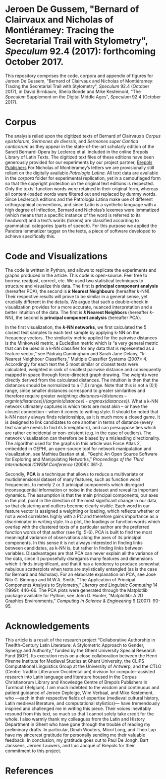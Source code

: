 # Jeroen De Gussem, "Bernard of Clairvaux and Nicholas of Montiéramey: Tracing the Secretarial Trail with Stylometry", *Speculum* 92.4 (2017): forthcoming October 2017.

This repository comprises the code, corpora and appendix of figures for Jeroen De Gussem, "Bernard of Clairvaux and Nicholas of Montiéramey: Tracing the Secretarial Trail with Stylometry", *Speculum* 92.4 (October 2017), in David Birnbaum, Sheila Bonde and Mike Kestemont, "The *Speculum* Supplement on the Digital Middle Ages", *Speculum* 92.4 (October 2017). 

# Corpus

The analysis relied upon the digitized texts of Bernard of Clairvaux’s *Corpus epistolarum*, *Sermones de diversis*, and *Sermones super Cantica canticorum* as they appear in the state-of-the-art scholarly edition of the Sancti Bernardi Opera by Leclercq et al. included in the online Brepols Library of Latin Texts. The digitized text files of these editions have been generously provided for our experiments by our project partner, [Brepols Publishers](www.brepolis.net)
For Nicholas of Montiéramey’s letters we are provisionally still reliant on the digitally available *Patrologia Latina*. 
All text data are available in the *corpora* folder for experimental replication, yet in a camouflaged form so that the copyright protection on the original text editions is respected. Only the texts’ function words were retained in their original form, whereas all content-loaded words were filtered out and replaced by dummy words. 
Since Leclercq’s editions and the Patrologia Latina make use of different orthographical conventions, and since Latin is a synthetic language with a high degree of inflection, Bernard and Nicholas’s lexemes were lemmatized (which means that a specific instance of the word is referred to its headword) and a text’s words (tokens) are classified according to grammatical categories (parts of speech). For this purpose we applied the Pandora lemmatizer tagger on the texts, a piece of software developed to achieve specifically this. 

# Code and Visualizations

The code is written in Python, and allows to replicate the experiments and graphs produced in the article. This code is open-source. Feel free to borrow, readjust, correct, etc. We used two statistical techniques to structure and visualize this data. The first is **principal component analysis** (hereafter PCA), the second is ***k* Nearest Neighbours** (hereafter *k*-NN). Their respective results will prove to be similar in a general sense, yet crucially different in the details. We argue that such a double-check in visualization provides for a more accurate, nuanced interpretation and a better intuition of the data. The first is ***k* Nearest Neighbors** (hereafter *k*-NN), the second is **principal component analysis** (hereafter PCA). 

In the first visualization, the ***k*-NN networks**, we first calculated the 5 closest text samples to each text sample by applying k-NN on the frequency vectors. The similarity metric applied for the pairwise distances is the Minkowski metric, a Eucledian metric which is “a very general metric that can be used in a k-NN classifier for any data that is represented as a feature vector,” see Pádraig Cunningham and Sarah Jane Delany, “k-Nearest Neighbour Classifiers,” Multiple Classifier Systems (2007): 4. Accordingly for each text the 5 most similar or closest texts were calculated, weighted in rank of smallest pairwise distance and consequently mapped in space through force-directed graph drawing. The weights were directly derived from the calculated distances. The intuition is then that the distances should be normalized to a (1,0) range. Note that this is not a (0,1) range, since smaller distances correspond to greater similarities and therefore require greater weighting: *distances=(distances – argmin(distances))/(argmin(distances)  - argmax(distances))*. What a k-NN network ultimately captures is which texts are most akin – or have the closest connection – when it comes to writing style. It should be noted that k-NN nearly always finds relationships, as it is much more a closed game. It is designed to link candidates to one another in terms of distance (every text sample needs to find its 5 neighbors), and can presuppose ties which are rather coincidental or non-existent (e.g. in the case of outliers). The network visualization can therefore be biased by a misleading directionality. The algorithm used for the graphs in this article was Force Atlas 2, embedded in GEPHI, an open-source tool for network manipulation and visualization, see Mathieu Bastian et al., “Gephi: An Open Source Software for Exploring and Manipulating Networks,” *Proceedings of the Third International ICWSM Conference* (2009): 361-2. 

Secondly, **PCA** is a technique that allows to reduce a multivariate or multidimensional dataset of many features, such as function word frequencies, to merely 2 or 3 principal components which disregard inconsequential information or noise in the dataset and reveal its important dynamics. The assumption is that the main principal components, our axes in the plot, point in the direction of the most significant change in our data, so that clustering and outliers become clearly visible. Each word in our feature vector is assigned a weighting or loading, which reflects whether or not a word correlates highly with a PC and therefore gains importance as a discriminator in writing style. In a plot, the loadings or function words which overlap with the clustered texts of a particular author are the preferred function words of that author (see fig. 5-6).  PCA is built to find the most meaningful variance of observations along the axes of its principal components. In this sense it is not always interested in finding links between candidates, as k-NN is, but rather in finding links between variables. Disadvantages are that PCA can never explain all the variance of  the data, since it purposefully disregards many features and dimensions which it finds insignificant, and that it has a tendency to produce somewhat nebulous scatterplots when texts are stylistically entangled (as is the case for Bernard and Nicholas). For an elaborate explanation on PCA, see José Nilo G. Binongo and M.W.A. Smith, “The Application of Principal Components Analysis to Stylometry,” *Literary and Linguistic Computing* 14 (1999): 446-66. The PCA plots were generated through the Matplotlib package available for Python, see John D. Hunter, “Matplotlib: A 2D Graphics Environments,” *Computing in Science & Engineering* 9 (2007): 90-95. 

# Acknowledgements

This article is a result of the research project “Collaborative Authorship in Twelfth-Century Latin Literature: A Stylometric Approach to Gender, Synergy and Authority,” funded by the Ghent University Special Research Fund (BOF). Its execution rests on a close collaboration between the Henri Pirenne Institute for Medieval Studies at Ghent University, the CLiPS Computational Linguistics Group at the University of Antwerp, and the CTLO (Centre Traditio Litterarum Occidentalium) division for computer-assisted research into Latin language and literature housed in the Corpus Christianorum Library and Knowledge Centre of Brepols Publishers in Turnhout (Belgium). I am much indebted to the wisdom and continuous and patient guidance of Jeroen Deploige, Wim Verbaal, and Mike Kestemont, who —each in their respective fields of expertise (medieval cultural history, Latin medieval literature, and computational stylistics)— have tremendously inspired and challenged me in writing this piece. Their voices inevitably resound from this text, so much so that I cannot solely take credit for the whole. I also warmly thank my colleagues from the Latin and History Department in Ghent who have gone through the trouble of reading my preliminary drafts. In particular, Dinah Wouters, Micol Long, and Theo Lap have my sincerest gratitude for personally sending me their valuable feedback. In conclusion, my gratitude goes out to Paul De Jongh, Bart Janssens, Jeroen Lauwers, and Luc Jocqué of Brepols for their commitment to this project.

# References


